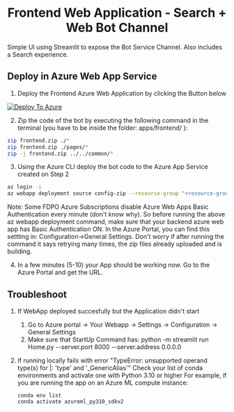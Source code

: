 <h1 align="center">
Frontend Web Application - Search + Web Bot Channel
</h1>

Simple UI using Streamlit to expose the Bot Service Channel.
Also includes a Search experience.
 
## Deploy in Azure Web App Service

1. Deploy the Frontend Azure Web Application by clicking the Button below

[![Deploy To Azure](https://aka.ms/deploytoazurebutton)](https://portal.azure.com/#create/Microsoft.Template/uri/https%3A%2F%2Fraw.githubusercontent.com%2Fpablomarin%2FGPT-Azure-Search-Engine%2Fmain%2Fapps%2Ffrontend%2Fazuredeploy-frontend.json)

2. Zip the code of the bot by executing the following command in the terminal (you have to be inside the folder: apps/frontend/ ):
```bash
zip frontend.zip ./*
zip frontend.zip ./pages/*
zip -j frontend.zip ../../common/*
```
3. Using the Azure CLI deploy the bot code to the Azure App Service created on Step 2
```bash
az login -i
az webapp deployment source config-zip --resource-group "<resource-group-name>" --name "<name-of-frontend-app-service>" --src "frontend.zip"
```

Note: Some FDPO Azure Subscriptions disable Azure Web Apps Basic Authentication every minute (don't know why). So before running the above az webapp deployment command, make sure that your backend azure web app has Basic Authentication ON. In the Azure Portal, you can find this settting in: Configuration->General Settings. Don't worry if after running the command it says retrying many times, the zip files already uploaded and is building.

4. In a few minutes (5-10) your App should be working now. Go to the Azure Portal and get the URL.

## Troubleshoot

1. If WebApp deployed succesfully but the Application didn't start
   1. Go to Azure portal -> Your Webapp -> Settings -> Configuration -> General Settings
   2. Make sure that StartUp Command has:  python -m streamlit run Home.py --server.port 8000 --server.address 0.0.0.0

2. If running locally fails with error "TypeError: unsupported operand type(s) for |: 'type' and '_GenericAlias'"
Check your list of conda environments and activate one with Python 3.10 or higher
For example, if you are running the app on an Azure ML compute instance:
    ```
    conda env list
    conda activate azureml_py310_sdkv2
    ```




